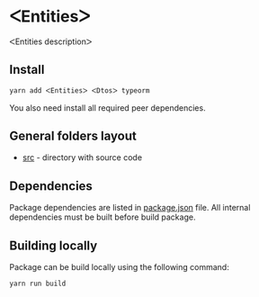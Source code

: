 # ᐸEntitiesᐳ

ᐸEntities descriptionᐳ

## Install

```bash
yarn add ᐸEntitiesᐳ ᐸDtosᐳ typeorm
```

You also need install all required peer dependencies.

## General folders layout

- [src](src) - directory with source code

## Dependencies

Package dependencies are listed in [package.json](package.json) file.
All internal dependencies must be built before build package.

## Building locally

Package can be build locally using the following command:

```bash
yarn run build
```
